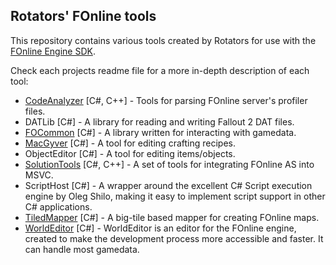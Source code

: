 Rotators' FOnline tools
--------
This repository contains various tools created by Rotators for use with the [FOnline Engine SDK](https://github.com/rotators/fosdk).

Check each projects readme file for a more in-depth description of each tool:

  * [CodeAnalyzer](CodeAnalyzer/README.md) [C#, C++] - Tools for parsing FOnline server's profiler files.
  * DATLib [C#]   - A library for reading and writing Fallout 2 DAT files.
  * [FOCommon](FOCommon/README.md) [C#] - A library written for interacting with gamedata.
  * [MacGyver](MacGyver/README.md) [C#] - A tool for editing crafting recipes.
  * ObjectEditor [C#] - A tool for editing items/objects.
  * [SolutionTools](SolutionTools/README.md) [C#, C++] - A set of tools for integrating FOnline AS into MSVC.
  * ScriptHost [C#] - A wrapper around the excellent C# Script execution engine by Oleg Shilo, making it easy to implement script support in other C# applications.
  * [TiledMapper](TiledMapper/README.md) [C#] - A big-tile based mapper for creating FOnline maps.
  * [WorldEditor](WorldEditor/README.md) [C#] - WorldEditor is an editor for the FOnline engine, created to make the development process more accessible and faster. It can handle most gamedata.
